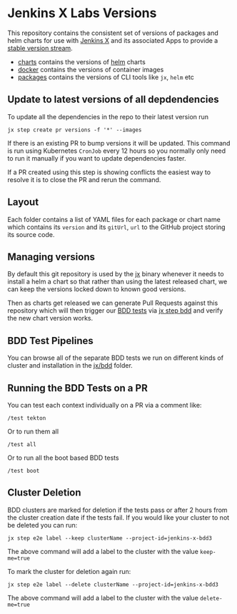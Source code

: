 # Jenkins X Labs Versions

This repository  contains the consistent set of versions of packages and helm charts for use with [Jenkins X](https://jenkins-x.io/) and its associated Apps to provide a [stable version stream](https://jenkins-x.io/architecture/version-stream/).

* [charts](charts) contains the versions of [helm](https://www.helm.sh/) charts
* [docker](docker) contains the versions of container images
* [packages](packages) contains the versions of CLI tools like `jx`, `helm` etc

## Update to latest versions of all depdendencies

To update all the dependencies in the repo to their latest version run

    jx step create pr versions -f '*' --images
    
If there is an existing PR to bump versions it will be updated. This command is run using Kubernetes `CronJob` every 12 hours so you normally only need to run it manually if you want to update dependencies faster.

If a PR created using this step is showing conflicts the easiest way to resolve it is to close the PR and rerun the command.

## Layout

Each folder contains a list of YAML files for each package or chart name which contains its `version` and its `gitUrl`, `url` to the GitHub project storing its source code.

## Managing versions

By default this git repository is used by the [jx](https://github.com/jenkins-x/jx) binary whenever it needs to install a helm a chart so that rather than using the latest released chart, we can keep the versions locked down to known good versions.

Then as charts get released we can generate Pull Requests against this repository which will then trigger our [BDD tests](https://github.com/jenkins-x/bdd-jx) via [jx step bdd](https://jenkins-x.io/commands/jx_step_bdd/) and verify the new chart version works.

## BDD Test Pipelines

You can browse all of the separate BDD tests we run on different kinds of cluster and installation in the [jx/bdd](jx/bdd) folder.

## Running the BDD Tests on a PR

You can test each context individually on a PR via a comment like:

    /test tekton
    
Or to run them all

    /test all
    
Or to run all the boot based BDD tests

    /test boot

## Cluster Deletion

BDD clusters are marked for deletion if the tests pass or after 2 hours from the cluster creation date if the tests fail. If you would like your cluster to not be deleted you can run:

```
jx step e2e label --keep clusterName --project-id=jenkins-x-bdd3
```
The above command will add a label to the cluster with the value `keep-me=true`

To mark the cluster for deletion again run:

```
jx step e2e label --delete clusterName --project-id=jenkins-x-bdd3
```
The above command will add a label to the cluster with the value `delete-me=true`
